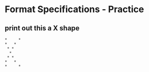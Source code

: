 # Format Specifications - Practice



 ## print out this a X shape
 ```
*     *
 *   *
  * *
   *
  * *
 *   *
*     *
 ```
